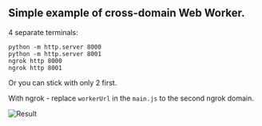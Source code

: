 ## Simple example of cross-domain Web Worker.

4 separate terminals:
```
python -m http.server 8000
python -m http.server 8001
ngrok http 8000
ngrok http 8001
```

Or you can stick with only 2 first.

With ngrok - replace `workerUrl` in the `main.js` to the second ngrok domain.

![Result](https://fileserver.scythargon.ru/Tooltip_121.png)
